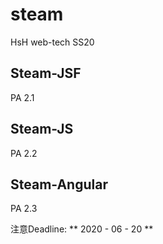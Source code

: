 # steam
HsH web-tech SS20

## Steam-JSF
PA 2.1 
## Steam-JS
PA 2.2

## Steam-Angular
PA 2.3

注意Deadline: ** 2020 - 06 - 20 **
